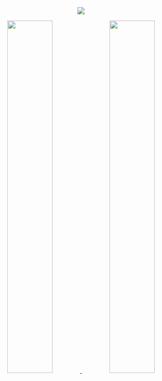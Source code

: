 <p align="center">
	<a href="https://github.com/OleksiiPopovDev">
		<img src="https://readme-typing-svg.herokuapp.com?color=BDDFFF&lines=Welcome+to+my+profile!&center=true&width=450&height=55"/>
	</a>
</p>

<p align="center">
	<a href="https://github.com/OleksiiPopovDev">
		<img width="45%" src="https://github-readme-streak-stats.herokuapp.com/?user=OleksiiPopovDev&theme=prussian&hide_border=true&stroke=0000"/>
	</a>
	<a href="https://github.com/OleksiiPopovDev">
		<img width="45%" src="https://github-readme-stats.vercel.app/api?username=OleksiiPopovDev&show_icons=true&theme=prussian&hide_border=true"/>
	</a>
</p>